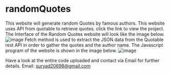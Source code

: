 # randomQuotes
This website will generate random Quotes by famous authors. This website uses API from quotable to retrieve quotes.
click the link to view the project.
The Interface of the Random Quotes website will look like the image below.
![image](https://user-images.githubusercontent.com/110967235/197952273-3ab0febd-bfdc-4be4-bda9-c7f37574f0b3.png)
Fetch method is used to extract the JSON data from the Quotable rest API in order to gather the quotes and the author name.
The Javascript program of the website is shown in the image below.
![image](https://user-images.githubusercontent.com/110967235/197952575-1c230383-e279-47ce-86ae-cc87e999a6e0.png)

Have a look at the entire code uploaded and contact via Email for further details.
Email: suryad20698@gmail.com
